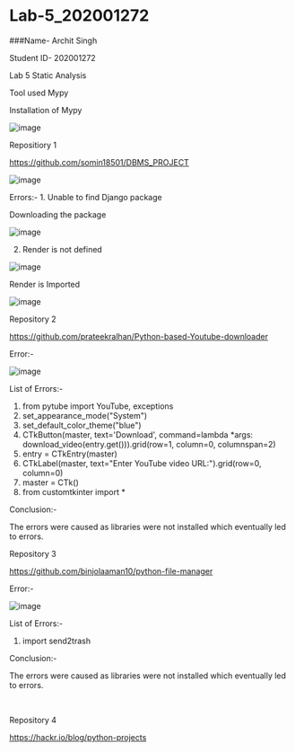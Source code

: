 # Lab-5_202001272

###Name- Archit Singh

Student ID- 202001272

Lab 5 Static Analysis

Tool used Mypy

Installation of Mypy

![image](https://user-images.githubusercontent.com/118463827/227468055-760df6cc-539a-4a6b-a1a7-bd738ea8f5eb.png)

Repositiory 1

https://github.com/somin18501/DBMS_PROJECT

![image](https://user-images.githubusercontent.com/118463827/227474197-6898dca3-4d84-45a5-b873-2425cae0d704.png)

Errors:-
1.
Unable to find Django package

Downloading the package

![image](https://user-images.githubusercontent.com/118463827/227474567-e0e687a5-a10c-4857-a7de-5d0005b23a7f.png)

2. Render is not defined

![image](https://user-images.githubusercontent.com/118463827/227474915-dfde0ebc-d836-45c3-826a-de926bc6cba8.png)
 
Render is Imported

![image](https://user-images.githubusercontent.com/118463827/227475001-f1e51d95-ed21-4304-a305-2391588924cc.png)


Repository 2

https://github.com/prateekralhan/Python-based-Youtube-downloader

Error:-

![image](https://user-images.githubusercontent.com/118463827/227475580-ef0f3fec-27f2-438e-976b-22cd3979b59a.png)

List of Errors:-

1. from pytube import YouTube, exceptions
2. set_appearance_mode("System")
3. set_default_color_theme("blue")
4. CTkButton(master, text='Download', command=lambda *args: download_video(entry.get())).grid(row=1, column=0, columnspan=2)
5. entry = CTkEntry(master)
6. CTkLabel(master, text="Enter YouTube video URL:").grid(row=0, column=0)
7. master = CTk()
8. from customtkinter import *

Conclusion:- 

The errors were caused as libraries were not installed which eventually led to errors.

Repository 3
 
https://github.com/binjolaaman10/python-file-manager

Error:-

![image](https://user-images.githubusercontent.com/118463827/227476940-32a66629-4182-4807-b451-355309b4808b.png)

List of Errors:-

1. import send2trash

Conclusion:- 

The errors were caused as libraries were not installed which eventually led to errors.

<br>

Repository 4

https://hackr.io/blog/python-projects












